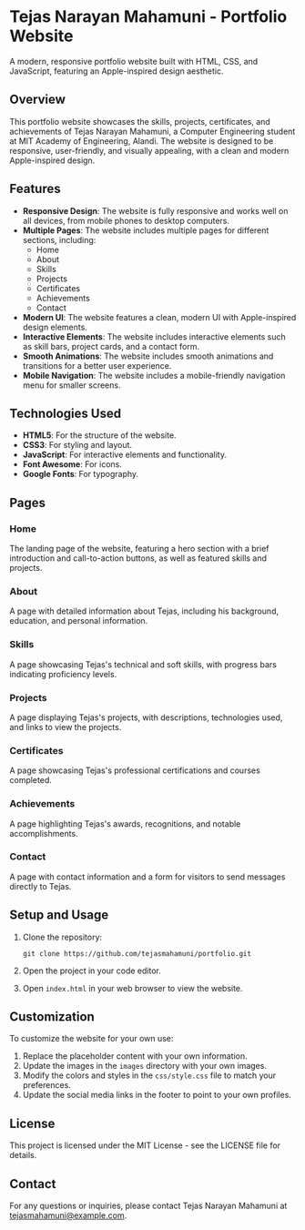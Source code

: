# Tejas Narayan Mahamuni - Portfolio Website

A modern, responsive portfolio website built with HTML, CSS, and JavaScript, featuring an Apple-inspired design aesthetic.

## Overview

This portfolio website showcases the skills, projects, certificates, and achievements of Tejas Narayan Mahamuni, a Computer Engineering student at MIT Academy of Engineering, Alandi. The website is designed to be responsive, user-friendly, and visually appealing, with a clean and modern Apple-inspired design.

## Features

- **Responsive Design**: The website is fully responsive and works well on all devices, from mobile phones to desktop computers.
- **Multiple Pages**: The website includes multiple pages for different sections, including:
  - Home
  - About
  - Skills
  - Projects
  - Certificates
  - Achievements
  - Contact
- **Modern UI**: The website features a clean, modern UI with Apple-inspired design elements.
- **Interactive Elements**: The website includes interactive elements such as skill bars, project cards, and a contact form.
- **Smooth Animations**: The website includes smooth animations and transitions for a better user experience.
- **Mobile Navigation**: The website includes a mobile-friendly navigation menu for smaller screens.

## Technologies Used

- **HTML5**: For the structure of the website.
- **CSS3**: For styling and layout.
- **JavaScript**: For interactive elements and functionality.
- **Font Awesome**: For icons.
- **Google Fonts**: For typography.

## Pages

### Home
The landing page of the website, featuring a hero section with a brief introduction and call-to-action buttons, as well as featured skills and projects.

### About
A page with detailed information about Tejas, including his background, education, and personal information.

### Skills
A page showcasing Tejas's technical and soft skills, with progress bars indicating proficiency levels.

### Projects
A page displaying Tejas's projects, with descriptions, technologies used, and links to view the projects.

### Certificates
A page showcasing Tejas's professional certifications and courses completed.

### Achievements
A page highlighting Tejas's awards, recognitions, and notable accomplishments.

### Contact
A page with contact information and a form for visitors to send messages directly to Tejas.

## Setup and Usage

1. Clone the repository:
   ```
   git clone https://github.com/tejasmahamuni/portfolio.git
   ```

2. Open the project in your code editor.

3. Open `index.html` in your web browser to view the website.

## Customization

To customize the website for your own use:

1. Replace the placeholder content with your own information.
2. Update the images in the `images` directory with your own images.
3. Modify the colors and styles in the `css/style.css` file to match your preferences.
4. Update the social media links in the footer to point to your own profiles.

## License

This project is licensed under the MIT License - see the LICENSE file for details.

## Contact

For any questions or inquiries, please contact Tejas Narayan Mahamuni at tejasmahamuni@example.com. 